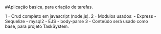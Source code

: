#Aplicação basica, para criação de tarefas.

1 - Crud completo em javascript (node.js).
2 - Modulos usados: 
    - Express
    - Sequelize
    - mysql2
    - EJS
    - body-parse
3 - Conteúdo será usado como base, para projeto TaskSystem.
